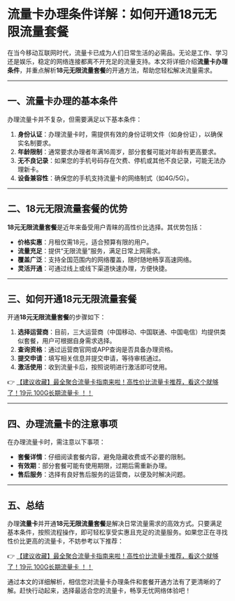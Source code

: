 # 流量卡办理条件详解：如何开通18元无限流量套餐

在当今移动互联网时代，流量卡已成为人们日常生活的必需品。无论是工作、学习还是娱乐，稳定的网络连接都离不开充足的流量支持。本文将详细介绍**流量卡办理条件**，并重点解析**18元无限流量套餐**的开通方法，帮助您轻松解决流量需求。

---

## 一、流量卡办理的基本条件

办理流量卡并不复杂，但需要满足以下基本条件：

1. **身份认证**：办理流量卡时，需提供有效的身份证明文件（如身份证），以确保实名制要求。
2. **年龄限制**：通常要求办理者年满16周岁，部分套餐可能对年龄有更高要求。
3. **无不良记录**：如果您的手机号码存在欠费、停机或其他不良记录，可能无法办理新卡。
4. **设备兼容性**：确保您的手机支持流量卡的网络制式（如4G/5G）。

---

## 二、18元无限流量套餐的优势

**18元无限流量套餐**是近年来备受用户青睐的高性价比选择。其优势包括：

- **价格实惠**：月租仅需18元，适合预算有限的用户。
- **流量充足**：提供“无限流量”服务，满足日常上网需求。
- **覆盖广泛**：支持全国范围内的网络覆盖，随时随地畅享高速网络。
- **灵活开通**：可通过线上或线下渠道快速办理，方便快捷。

---

## 三、如何开通18元无限流量套餐

开通**18元无限流量套餐**的步骤如下：

1. **选择运营商**：目前，三大运营商（中国移动、中国联通、中国电信）均提供类似套餐，用户可根据自身需求选择。
2. **查询资格**：通过运营商官网或APP查询是否具备办理资格。
3. **提交申请**：填写相关信息并提交申请，等待审核通过。
4. **激活使用**：收到流量卡后，按照说明进行激活即可使用。

👉 [【建议收藏】最全聚合流量卡指南来啦！高性价比流量卡推荐，看这个就够了！19元 100G长期流量卡 ！！](https://bit.ly/Liuliangka)

---

## 四、办理流量卡的注意事项

在办理流量卡时，需注意以下事项：

- **套餐详情**：仔细阅读套餐内容，避免隐藏收费或不必要的限制。
- **有效期**：部分套餐可能有使用期限，过期后需重新办理。
- **售后服务**：选择有良好售后服务的运营商，以便及时解决问题。

---

## 五、总结

办理**流量卡**并开通**18元无限流量套餐**是解决日常流量需求的高效方式。只要满足基本条件，按照流程操作，即可轻松享受实惠且充足的流量服务。如果您正在寻找性价比更高的流量卡，不妨参考以下推荐：

👉 [【建议收藏】最全聚合流量卡指南来啦！高性价比流量卡推荐，看这个就够了！19元 100G长期流量卡 ！！](https://bit.ly/Liuliangka)

通过本文的详细解析，相信您对流量卡办理条件和套餐开通方法有了更清晰的了解。赶快行动起来，选择最适合您的流量卡，畅享无忧网络体验吧！
